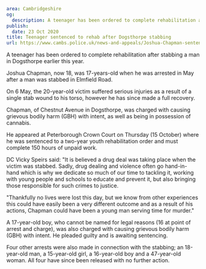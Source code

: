 ```yaml
area: Cambridgeshire
og:
  description: A teenager has been ordered to complete rehabilitation after stabbing a man in Dogsthorpe earlier this year.
publish:
  date: 23 Oct 2020
title: Teenager sentenced to rehab after Dogsthorpe stabbing
url: https://www.cambs.police.uk/news-and-appeals/Joshua-Chapman-sentencing-Oct2020
```

A teenager has been ordered to complete rehabilitation after stabbing a man in Dogsthorpe earlier this year.

Joshua Chapman, now 18, was 17-years-old when he was arrested in May after a man was stabbed in Elmfield Road.

On 6 May, the 20-year-old victim suffered serious injuries as a result of a single stab wound to his torso, however he has since made a full recovery.

Chapman, of Chestnut Avenue in Dogsthorpe, was charged with causing grievous bodily harm (GBH) with intent, as well as being in possession of cannabis.

He appeared at Peterborough Crown Court on Thursday (15 October) where he was sentenced to a two-year youth rehabilitation order and must complete 150 hours of unpaid work.

DC Vicky Speirs said: "It is believed a drug deal was taking place when the victim was stabbed. Sadly, drug dealing and violence often go hand-in-hand which is why we dedicate so much of our time to tackling it, working with young people and schools to educate and prevent it, but also bringing those responsible for such crimes to justice.

"Thankfully no lives were lost this day, but we know from other experiences this could have easily been a very different outcome and as a result of his actions, Chapman could have been a young man serving time for murder."

A 17-year-old boy, who cannot be named for legal reasons (16 at point of arrest and charge), was also charged with causing grievous bodily harm (GBH) with intent. He pleaded guilty and is awaiting sentencing.

Four other arrests were also made in connection with the stabbing; an 18-year-old man, a 15-year-old girl, a 16-year-old boy and a 47-year-old woman. All four have since been released with no further action.
